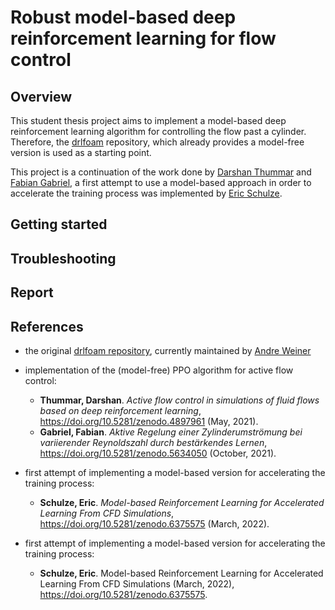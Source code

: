 # Robust model-based deep reinforcement learning for flow control

## Overview
This student thesis project aims to implement a model-based deep reinforcement learning algorithm for controlling the
flow past a cylinder. Therefore, the [drlfoam](https://github.com/OFDataCommittee/drlfoam) repository, which already 
provides a model-free version is used as a starting point.

This project is a continuation of the work done by [Darshan Thummar](https://github.com/darshan315/flow_past_cylinder_by_DRL) and
[Fabian Gabriel](https://github.com/FabianGabriel/Active_flow_control_past_cylinder_using_DRL), a first attempt to use a model-based
approach in order to accelerate the training process was implemented by [Eric Schulze](https://github.com/FabianGabriel/Active_flow_control_past_cylinder_using_DRL).

## Getting started

## Troubleshooting

## Report

## References
- the original [drlfoam repository](https://github.com/OFDataCommittee/drlfoam), currently maintained by
  [Andre Weiner](https://github.com/AndreWeiner)
- implementation of the (model-free) PPO algorithm for active flow control:
  * **Thummar, Darshan**. *Active flow control in simulations of fluid flows based on deep reinforcement learning*,
  https://doi.org/10.5281/zenodo.4897961 (May, 2021).
  * **Gabriel, Fabian**. *Aktive Regelung einer Zylinderumströmung bei variierender Reynoldszahl durch bestärkendes Lernen*,
  https://doi.org/10.5281/zenodo.5634050 (October, 2021).

- first attempt of implementing a model-based version for accelerating the training process:
  * **Schulze, Eric**. *Model-based Reinforcement Learning for Accelerated Learning From CFD Simulations*,
  https://doi.org/10.5281/zenodo.6375575 (March, 2022).

- first attempt of implementing a model-based version for accelerating the training process:
  * **Schulze, Eric**. Model-based Reinforcement Learning for Accelerated Learning From CFD Simulations (March, 2022),<br/>
  https://doi.org/10.5281/zenodo.6375575.
